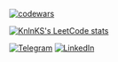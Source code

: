 
[![codewars](https://www.codewars.com/users/Stu88S/badges/large)](https://www.codewars.com/users/Stu88S)

[![KnlnKS's LeetCode stats](https://leetcode-stats-six.vercel.app/api?username=Stu88S&theme=dark)](https://github.com/Stu88S/github-readme)

[![Telegram](https://s4.uupload.ir/files/telegram_q47u.png)](https://t.me/StubbS)
[![LinkedIn](https://s4.uupload.ir/files/linkedin_amwn.png)](https://www.linkedin.com/in/andreilarchenkov/)

<!--
[![Top Langs](https://github-readme-stats.vercel.app/api/top-langs/?username=Stu88S&layout=compact&theme=tokyonight)](https://github.com/Stu88S?tab=repositories)
[![willianrod's wakatime stats](https://github-readme-stats.vercel.app/api/wakatime?username=@Stu88S&theme=dark&width=50&layout=compact)](https://wakatime.com/@Stu88S)
-->
